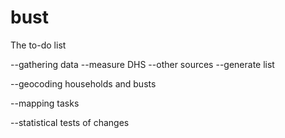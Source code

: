 bust
====


The to-do list


--gathering data
 --measure DHS
 --other sources
   --generate list

--geocoding households and busts

--mapping tasks

--statistical tests of changes
